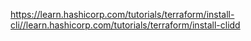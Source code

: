 
https://learn.hashicorp.com/tutorials/terraform/install-cli//learn.hashicorp.com/tutorials/terraform/install-clidd
